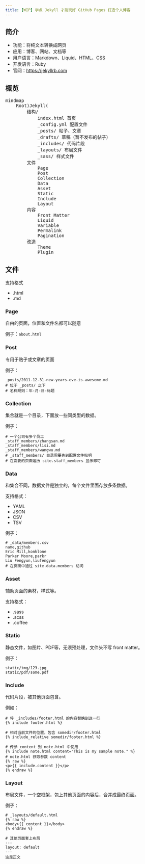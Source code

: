 ```yaml
---
title: [WIP] 学点 Jekyll 才能玩好 GitHub Pages 打造个人博客
---
```

<script type="module">
  import mermaid from 'https://cdn.jsdelivr.net/npm/mermaid@10/dist/mermaid.esm.min.mjs';
</script>

## 简介
- 功能：将纯文本转换成网页
- 应用：博客、网站、文档等
- 用户语言：Markdown、Liquid、HTML、CSS
- 开发语言：Ruby
- 官网：https://jekyllrb.com

## 概览
<pre class="mermaid">
mindmap
	Root)Jekyll(
		结构/
			index.html 首页
			_config.yml 配置文件
			_posts/ 帖子、文章
			_drafts/ 草稿（暂不发布的帖子）
			_includes/ 代码片段
			_layouts/ 布局文件
			_sass/ 样式文件
		文件
			Page
			Post
			Collection
			Data
			Asset
			Static
			Include
			Layout
		内容
			Front Matter
			Liquid
			Variable
			Permalink
			Pagination
		改造
			Theme
			Plugin
</pre>

## 文件
支持格式
- .html
- .md

### Page
自由的页面，位置和文件名都可以随意

例子：`about.html`

### Post
专用于贴子或文章的页面

例子：
```
_posts/2011-12-31-new-years-eve-is-awesome.md
# 位于 _posts/ 之下
# 名称规则：年-月-日-标题
```

### Collection
集合就是一个目录，下面放一些同类型的数据。

例子：
```
# 一个公司有多个员工
_staff_members/zhangsan.md
_staff_members/lisi.md
_staff_members/wangwu.md
# _staff_members/ 目录需要先到配置文件指明
# 在需要的页面遍历 site.staff_members 显示即可
```

### Data
和集合不同，数据文件是独立的，每个文件里面存放多条数据。

支持格式：
- YAML
- JSON
- CSV
- TSV

例子：
```
# _data/members.csv
name,github
Eric Mill,konklone
Parker Moore,parkr
Liu Fengyun,liufengyun
# 在页面中通过 site.data.members 访问
```

### Asset
辅助页面的素材，样式等。

支持格式：
- .sass
- .scss
- .coffee

### Static
静态文件，如图片、PDF等，无须预处理，文件头不写 front matter。

例子：
```
static/img/123.jpg
static/pdf/some.pdf
```

### Include
代码片段，被其他页面包含。

例如：
```
# 将 _includes/footer.html 的内容替换到这一行
{% include footer.html %}

# 相对当前文件的位置，包含 somedir/footer.html
{% include_relative somedir/footer.html %}

# 传参 content 到 note.html 中使用
{% include note.html content="This is my sample note." %}
# note.html 获取参数 content
{% raw %}
<p>{{ include.content }}</p>
{% endraw %}
```

### Layout
布局文件，一个空框架，包上其他页面的内容后，合并成最终页面。

例子：
```
# _layouts/default.html
{% raw %}
<body>{{ content }}</body>
{% endraw %}

# 其他页面套上布局
---
layout: default
---
这是正文
```